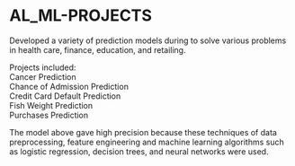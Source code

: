 # AL_ML-PROJECTS

Developed a variety of prediction models during to solve various problems in health care, finance, education, and retailing.

Projects included:<br/>
Cancer Prediction<br/>
Chance of Admission Prediction<br/>
Credit Card Default Prediction<br/>
Fish Weight Prediction<br/>
Purchases Prediction

The model above gave high precision because these techniques of data preprocessing, feature
engineering and machine learning algorithms such as logistic regression, decision trees, and neural
networks were used.
